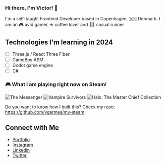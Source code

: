 ### Hi there, I'm Victor! 👋

I'm a self-taught Frontend Developer based in Copenhagen, 🇩🇰 Denmark. I am an 🎮 avid gamer, ☕️ coffee lover and 🏃🏻 casual runner

## Technologies I'm learning in 2024

- [ ] Three.js / React Three Fiber
- [ ] GameBoy ASM
- [ ] Godot game engine
- [ ] C#

### 🎮 What I am playing right now on Steam!

<a href="https://steamcommunity.com/app/764790" target="_blank" style="text-decoration:none;">
    <img src="https://cdn.cloudflare.steamstatic.com/steam/apps/764790/capsule_184x69.jpg?t=1693327046"} alt="The Messenger" />
  </a><a href="https://steamcommunity.com/app/1794680" target="_blank" style="text-decoration:none;">
    <img src="https://cdn.cloudflare.steamstatic.com/steam/apps/1794680/capsule_184x69.jpg?t=1697739237"} alt="Vampire Survivors" />
  </a><a href="https://steamcommunity.com/app/976730" target="_blank" style="text-decoration:none;">
    <img src="https://cdn.cloudflare.steamstatic.com/steam/apps/976730/capsule_184x69.jpg?t=1670458602"} alt="Halo: The Master Chief Collection" />
  </a>

Do you want to know how I built this? Check my repo: https://github.com/vgarmes/my-steam

## Connect with Me

- [Portfolio](https://vgarmes.github.io/portfolio/) <br/>
- [Instagram](https://www.instagram.com/vgmestre) <br/>
- [Linkedin](https://www.linkedin.com/in/vgmestre/) <br/>
- [Twitter](https://twitter.com/vgmestre) <br/>
